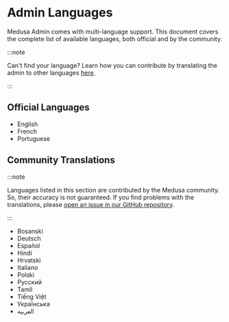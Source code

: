 # Admin Languages

Medusa Admin comes with multi-language support. This document covers the complete list of available languages, both official and by the community.

:::note

Can't find your language? Learn how you can contribute by translating the admin to other languages [here](../../contribution/admin-translations.md).

:::

## Official Languages

- English
- French
- Portuguese

## Community Translations

:::note

Languages listed in this section are contributed by the Medusa community. So, their accuracy is not guaranteed. If you find problems with the translations, please [open an issue in our GitHub repository](https://github.com/medusajs/medusa/issues).

:::

- Bosanski
- Deutsch
- Español
- Hindi
- Hrvatski
- Italiano
- Polski
- Русский
- Tamil
- Tiếng Việt
- Українська
- العربية
